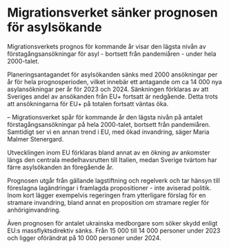 # Migrationsverket sänker prognosen för asylsökande

Migrationsverkets prognos för kommande år visar den lägsta nivån av förstagångsansökningar för asyl - bortsett från pandemiåren - under hela 2000-talet.

Planeringsantagandet för asylsökanden sänks med 2000 ansökningar per år för hela prognosperioden, vilket innebär ett antagande om ca 14 000 nya asylansökningar per år för 2023 och 2024. Sänkningen förklaras av att Sveriges andel av ansökanden från EU+ fortsatt är nedgående. Detta trots att ansökningarna för EU+ på totalen fortsatt väntas öka.

– Migrationsverket spår för kommande år den lägsta nivån på antalet förstagångsansökningar på hela 2000-talet, bortsett från pandemiåren. Samtidigt ser vi en annan trend i EU, med ökad invandring, säger Maria Malmer Stenergard.

Utvecklingen inom EU förklaras bland annat av en ökning av ankomster längs den centrala medelhavsrutten till Italien, medan Sverige tvärtom har färre asylsökanden än föregående år.

Prognosen utgår från gällande lagstiftning och regelverk och tar hänsyn till föreslagna lagändringar i framlagda propositioner - inte aviserad politik. Inom kort lägger exempelvis regeringen fram ytterligare förslag för en stramare invandring, bland annat en proposition om stramare regler för anhöriginvandring.

Även prognosen för antalet ukrainska medborgare som söker skydd enligt EU:s massflyktsdirektiv sänks. Från 15 000 till 14 000 personer under 2023 och ligger oförändrat på 10 000 personer under 2024.
